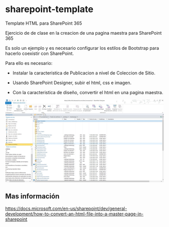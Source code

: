 # sharepoint-template
Template HTML para SharePoint 365

Ejercicio de de clase en la creacion de una pagina maestra para SharePoint 365   

Es solo un ejemplo y es necesario configurar los estilos de Bootstrap para hacerlo coexistir con SharePoint.  

Para ello es necesario:

* Instalar la caracteristica de Publicacion a nivel de Coleccion de Sitio.

* Usando SharePoint Designer, subir el html, css e imagen.

* Con la caracteristica de diseño, convertir el html en una pagina maestra.

![docs/doc1.jpg](docs/doc1.jpg)


## Mas información

https://docs.microsoft.com/en-us/sharepoint/dev/general-development/how-to-convert-an-html-file-into-a-master-page-in-sharepoint

